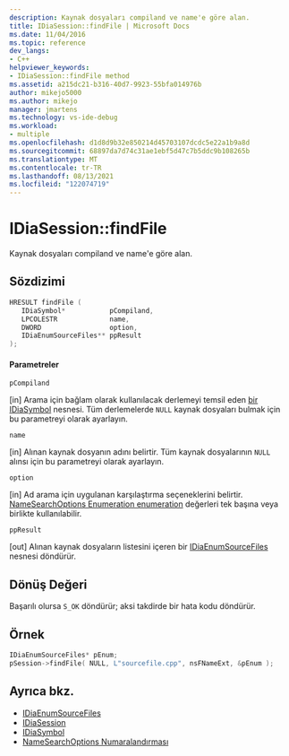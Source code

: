 ```yaml
---
description: Kaynak dosyaları compiland ve name'e göre alan.
title: IDiaSession::findFile | Microsoft Docs
ms.date: 11/04/2016
ms.topic: reference
dev_langs:
- C++
helpviewer_keywords:
- IDiaSession::findFile method
ms.assetid: a215dc21-b316-40d7-9923-55bfa014976b
author: mikejo5000
ms.author: mikejo
manager: jmartens
ms.technology: vs-ide-debug
ms.workload:
- multiple
ms.openlocfilehash: d1d8d9b32e850214d45703107dcdc5e22a1b9a8d
ms.sourcegitcommit: 68897da7d74c31ae1ebf5d47c7b5ddc9b108265b
ms.translationtype: MT
ms.contentlocale: tr-TR
ms.lasthandoff: 08/13/2021
ms.locfileid: "122074719"
---
```

# <a name="idiasessionfindfile"></a>IDiaSession::findFile
Kaynak dosyaları compiland ve name'e göre alan.

## <a name="syntax"></a>Sözdizimi

```C++
HRESULT findFile ( 
   IDiaSymbol*           pCompiland,
   LPCOLESTR             name,
   DWORD                 option,
   IDiaEnumSourceFiles** ppResult
);
```

#### <a name="parameters"></a>Parametreler
 `pCompiland`

[in] Arama için bağlam olarak kullanılacak derlemeyi temsil eden [bir IDiaSymbol](../../debugger/debug-interface-access/idiasymbol.md) nesnesi. Tüm derlemelerde `NULL` kaynak dosyaları bulmak için bu parametreyi olarak ayarlayın.

 `name`

[in] Alınan kaynak dosyanın adını belirtir. Tüm kaynak dosyalarının `NULL` alınsı için bu parametreyi olarak ayarlayın.

 `option`

[in] Ad arama için uygulanan karşılaştırma seçeneklerini belirtir. [NameSearchOptions Enumeration enumeration](../../debugger/debug-interface-access/namesearchoptions.md) değerleri tek başına veya birlikte kullanılabilir.

 `ppResult`

[out] Alınan kaynak dosyaların listesini içeren bir [IDiaEnumSourceFiles](../../debugger/debug-interface-access/idiaenumsourcefiles.md) nesnesi döndürür.

## <a name="return-value"></a>Dönüş Değeri
 Başarılı olursa `S_OK` döndürür; aksi takdirde bir hata kodu döndürür.

## <a name="example"></a>Örnek

```C++
IDiaEnumSourceFiles* pEnum;
pSession->findFile( NULL, L"sourcefile.cpp", nsFNameExt, &pEnum );
```

## <a name="see-also"></a>Ayrıca bkz.
- [IDiaEnumSourceFiles](../../debugger/debug-interface-access/idiaenumsourcefiles.md)
- [IDiaSession](../../debugger/debug-interface-access/idiasession.md)
- [IDiaSymbol](../../debugger/debug-interface-access/idiasymbol.md)
- [NameSearchOptions Numaralandırması](../../debugger/debug-interface-access/namesearchoptions.md)
